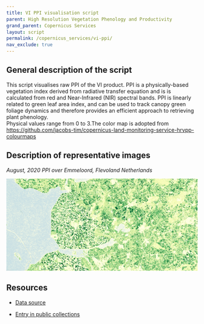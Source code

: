 ```yaml
---
title: VI PPI visualisation script
parent: High Resolution Vegetation Phenology and Productivity
grand_parent: Copernicus Services
layout: script
permalink: /copernicus_services/vi-ppi/
nav_exclude: true
---
```



## General description of the script  
This script visualises raw PPI of the VI product. PPI is a physically-based vegetation index derived from radiative transfer equation and is is calculated from red and Near-Infrared (NIR) spectral bands. PPI is  linearly related to green leaf area index, and can be used to track canopy green foliage dynamics and therefore provides an efficient approach to retrieving plant phenology.  
Physical values range from 0 to 3.The color map is adopted from https://github.com/jacobs-tim/copernicus-land-monitoring-service-hrvpp-colourmaps 

  
## Description of representative images
*August, 2020 PPI over Emmeloord, Flevoland Netherlands* 

![LAI over Emmeloord, Flevoland Netherlands ](fig/emmeloord-netherlands.PNG)  

## Resources

- [Data source](https://land.copernicus.eu/user-corner/technical-library/product-user-manual-of-vegetation-indices/)

- [Entry in public collections](https://github.com/sentinel-hub/public-collections/tree/main/collections/vegetation-indices)
